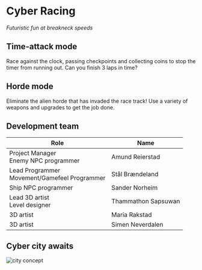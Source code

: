 # Cyber Racing

*Futuristic fun at breakneck speeds*

## Time-attack mode
Race against the clock, passing checkpoints and collecting coins to stop the timer from running out. Can you finish 3 laps in time?

## Horde mode
Eliminate the alien horde that has invaded the race track! Use a variety of weapons and upgrades to get the job done.

## Development team
|Role|Name|
|---|---|
|Project Manager<br>Enemy NPC programmer|Amund Reierstad|
|Lead Programmer<br>Movement/Gamefeel Programmer|Stål Brændeland|
|Ship NPC programmer|Sander Norheim|
|Lead 3D artist<br>Level designer<br>|Thammathon Sapsuwan|
|3D artist|Maria Rakstad|
|3D artist|Simen Neverdalen|

## Cyber city awaits
![city concept](https://cdn.discordapp.com/attachments/946078597091819633/957009279515238451/1cc.png?ex=64fa5176&is=64f8fff6&hm=e8293ad180d54296a550effa03bbb39206a05a52ec6ad2c63f52be05a3832f19&)
